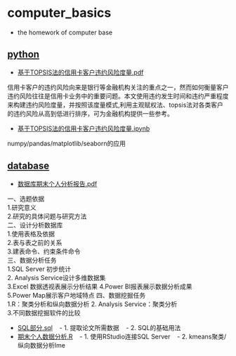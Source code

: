 # computer_basics
- the homework of computer base

## [python](https://github.com/Snowing-ST/computer-basics/tree/master/python)
- [基于TOPSIS法的信用卡客户违约风险度量.pdf](https://github.com/Snowing-ST/computer-basics/blob/master/python/%E5%9F%BA%E4%BA%8ETOPSIS%E6%B3%95%E7%9A%84%E4%BF%A1%E7%94%A8%E5%8D%A1%E5%AE%A2%E6%88%B7%E8%BF%9D%E7%BA%A6%E9%A3%8E%E9%99%A9%E5%BA%A6%E9%87%8F.pdf)

信用卡客户的违约风险向来是银行等金融机构关注的重点之一，然而如何衡量客户违约风险往往是信用卡业务中的重要问题。本文使用违约发生时间和违约严重程度来构建违约风险度量，并按照该度量模式,利用主观赋权法、topsis法对各类客户的违约风险从高到低进行排序，可为金融机构提供一些参考。

- [基于TOPSIS法的信用卡客户违约风险度量.ipynb](https://github.com/Snowing-ST/computer-basics/blob/master/python/%E5%9F%BA%E4%BA%8ETOPSIS%E6%B3%95%E7%9A%84%E4%BF%A1%E7%94%A8%E5%8D%A1%E5%AE%A2%E6%88%B7%E8%BF%9D%E7%BA%A6%E9%A3%8E%E9%99%A9%E5%BA%A6%E9%87%8F.ipynb)

numpy/pandas/matplotlib/seaborn的应用

## [database](https://github.com/Snowing-ST/computer-basics/tree/master/database)
- [数据库期末个人分析报告.pdf](https://github.com/Snowing-ST/computer-basics/blob/master/database/%E6%95%B0%E6%8D%AE%E5%BA%93%E6%9C%9F%E6%9C%AB%E4%B8%AA%E4%BA%BA%E5%88%86%E6%9E%90%E6%8A%A5%E5%91%8A.pdf)

一、选题依据	
1.研究意义	
2.研究的具体问题与研究方法	
二、设计分析数据库	
1.使用表格及依据	
2.表与表之前的关系	
3.建表命令、约束条件命令	
三、数据分析任务	
1.SQL Server 初步统计	
2. Analysis Service设计多维数据集	
3.Excel 数据透视表展示分析结果	
4.Power BI报表展示数据分析成果	
5.Power Map展示客户地域特点	
四、数据挖掘任务	
1.R：聚类分析和纵向数据分析	
2. Analysis Service：聚类分析	
3.不同数据挖掘软件的比较


- [SQL部分.sql](https://github.com/Snowing-ST/computer-basics/blob/master/database/SQL%E9%83%A8%E5%88%86.sql)
    - 1. 提取论文所需数据
    - 2. SQL的基础用法
- [期末个人数据分析.R](https://github.com/Snowing-ST/computer-basics/blob/master/database/%E6%9C%9F%E6%9C%AB%E4%B8%AA%E4%BA%BA%E6%95%B0%E6%8D%AE%E5%88%86%E6%9E%90.R)
    - 1. 使用RStudio连接SQL Server
    - 2. kmeans聚类/纵向数据分析lme
